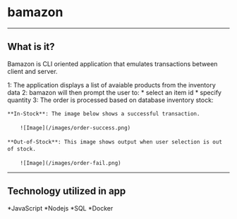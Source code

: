 # bamazon

- - -

## What is it?
Bamazon is CLI oriented application that emulates transactions between client and server. 

1: The application displays a list of avaiable products from the inventory data 
2: bamazon will then prompt the user to:
    * select an item id
    * specify quantity
3: The order is processed based on database inventory stock:

    **In-Stock**: The image below shows a successful transaction.

        ![Image](/images/order-success.png)

    **Out-of-Stock**: This image shows output when user selection is out of stock.

        ![Image](/images/order-fail.png)

- - -

## Technology utilized in app
*JavaScript
*Nodejs
*SQL
*Docker

